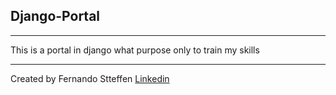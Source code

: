 Django-Portal
-
___
This is a portal in django what purpose  only to train my skills



___
Created by Fernando Stteffen [Linkedin](https://www.linkedin.com/in/fernando-stteffen-9b9460210/)

